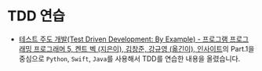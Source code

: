 # TDD 연습
* [테스트 주도 개발(Test Driven Development: By Example) - 프로그램 프로그래밍 프로그래머 5, 켄트 벡 (지은이), 김창준, 강규영 (옮긴이), 인사이트](http://www.aladin.co.kr/shop/wproduct.aspx?ItemId=37469717)의 Part.1을 중심으로 `Python`, `Swift`, `Java`를 사용해서 TDD를 연습한 내용을 올렸습니다.


